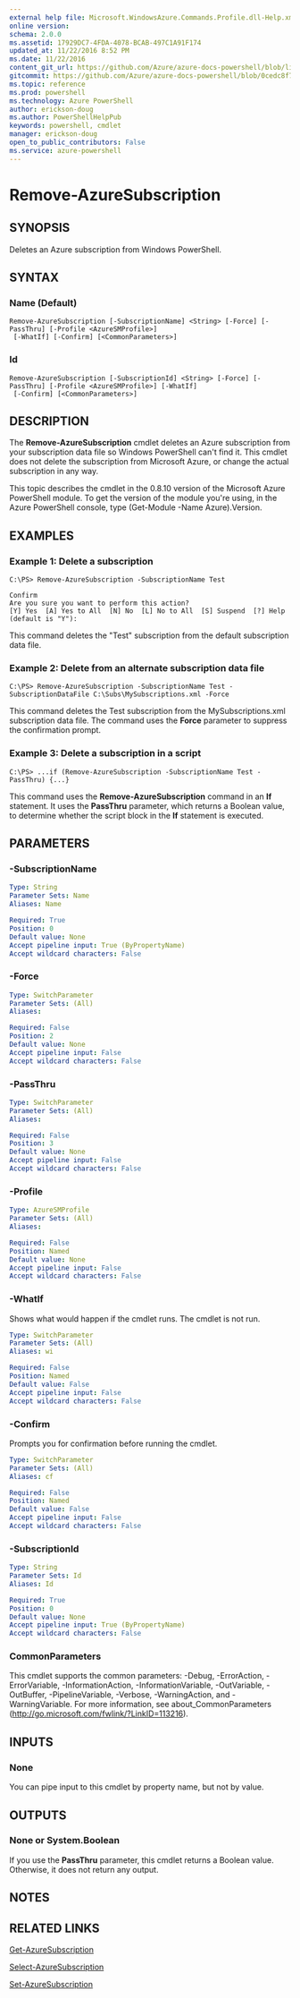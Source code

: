 ```yaml
---
external help file: Microsoft.WindowsAzure.Commands.Profile.dll-Help.xml
online version: 
schema: 2.0.0
ms.assetid: 17929DC7-4FDA-4078-BCAB-497C1A91F174
updated_at: 11/22/2016 8:52 PM
ms.date: 11/22/2016
content_git_url: https://github.com/Azure/azure-docs-powershell/blob/live/azureps-cmdlets-docs/ServiceManagement/Azure.Profile/v3.0.0/Remove-AzureSubscription.md
gitcommit: https://github.com/Azure/azure-docs-powershell/blob/0cedc8f73bc96cf5ac4c69144e17b3de601fd3cc/azureps-cmdlets-docs/ServiceManagement/Azure.Profile/v3.0.0/Remove-AzureSubscription.md
ms.topic: reference
ms.prod: powershell
ms.technology: Azure PowerShell
author: erickson-doug
ms.author: PowerShellHelpPub
keywords: powershell, cmdlet
manager: erickson-doug
open_to_public_contributors: False
ms.service: azure-powershell
---
```


# Remove-AzureSubscription

## SYNOPSIS
Deletes an Azure subscription from Windows PowerShell.

## SYNTAX

### Name (Default)
```
Remove-AzureSubscription [-SubscriptionName] <String> [-Force] [-PassThru] [-Profile <AzureSMProfile>]
 [-WhatIf] [-Confirm] [<CommonParameters>]
```

### Id
```
Remove-AzureSubscription [-SubscriptionId] <String> [-Force] [-PassThru] [-Profile <AzureSMProfile>] [-WhatIf]
 [-Confirm] [<CommonParameters>]
```

## DESCRIPTION
The **Remove-AzureSubscription** cmdlet deletes an Azure subscription from your subscription data file so Windows PowerShell can't find it.
This cmdlet does not delete the subscription from Microsoft Azure, or change the actual subscription in any way.

This topic describes the cmdlet in the 0.8.10 version of the Microsoft Azure PowerShell module.
To get the version of the module you're using, in the Azure PowerShell console, type (Get-Module -Name Azure).Version.

## EXAMPLES

### Example 1: Delete a subscription
```
C:\PS> Remove-AzureSubscription -SubscriptionName Test

Confirm
Are you sure you want to perform this action?
[Y] Yes  [A] Yes to All  [N] No  [L] No to All  [S] Suspend  [?] Help (default is "Y"):
```

This command deletes the "Test" subscription from the default subscription data file.

### Example 2: Delete from an alternate subscription data file
```
C:\PS> Remove-AzureSubscription -SubscriptionName Test -SubscriptionDataFile C:\Subs\MySubscriptions.xml -Force
```

This command deletes the Test subscription from the MySubscriptions.xml subscription data file.
The command uses the **Force** parameter to suppress the confirmation prompt.

### Example 3: Delete a subscription in a script
```
C:\PS> ...if (Remove-AzureSubscription -SubscriptionName Test -PassThru) {...}
```

This command uses the **Remove-AzureSubscription** command in an **If** statement.
It uses the **PassThru** parameter, which returns a Boolean value, to determine whether the script block in the **If** statement is executed.

## PARAMETERS

### -SubscriptionName

```yaml
Type: String
Parameter Sets: Name
Aliases: Name

Required: True
Position: 0
Default value: None
Accept pipeline input: True (ByPropertyName)
Accept wildcard characters: False
```

### -Force

```yaml
Type: SwitchParameter
Parameter Sets: (All)
Aliases: 

Required: False
Position: 2
Default value: None
Accept pipeline input: False
Accept wildcard characters: False
```

### -PassThru

```yaml
Type: SwitchParameter
Parameter Sets: (All)
Aliases: 

Required: False
Position: 3
Default value: None
Accept pipeline input: False
Accept wildcard characters: False
```

### -Profile

```yaml
Type: AzureSMProfile
Parameter Sets: (All)
Aliases: 

Required: False
Position: Named
Default value: None
Accept pipeline input: False
Accept wildcard characters: False
```

### -WhatIf
Shows what would happen if the cmdlet runs.
The cmdlet is not run.

```yaml
Type: SwitchParameter
Parameter Sets: (All)
Aliases: wi

Required: False
Position: Named
Default value: False
Accept pipeline input: False
Accept wildcard characters: False
```

### -Confirm
Prompts you for confirmation before running the cmdlet.

```yaml
Type: SwitchParameter
Parameter Sets: (All)
Aliases: cf

Required: False
Position: Named
Default value: False
Accept pipeline input: False
Accept wildcard characters: False
```

### -SubscriptionId

```yaml
Type: String
Parameter Sets: Id
Aliases: Id

Required: True
Position: 0
Default value: None
Accept pipeline input: True (ByPropertyName)
Accept wildcard characters: False
```

### CommonParameters
This cmdlet supports the common parameters: -Debug, -ErrorAction, -ErrorVariable, -InformationAction, -InformationVariable, -OutVariable, -OutBuffer, -PipelineVariable, -Verbose, -WarningAction, and -WarningVariable. For more information, see about_CommonParameters (http://go.microsoft.com/fwlink/?LinkID=113216).

## INPUTS

### None
You can pipe input to this cmdlet by property name, but not by value.

## OUTPUTS

### None or System.Boolean
If you use the **PassThru** parameter, this cmdlet returns a Boolean value.
Otherwise, it does not return any output.

## NOTES

## RELATED LINKS

[Get-AzureSubscription](xref:ServiceManagement/Azure.Profile/v3.0.0/Get-AzureSubscription.md)

[Select-AzureSubscription](xref:ServiceManagement/Azure.Profile/v3.0.0/Select-AzureSubscription.md)

[Set-AzureSubscription](xref:ServiceManagement/Azure.Profile/v3.0.0/Set-AzureSubscription.md)



